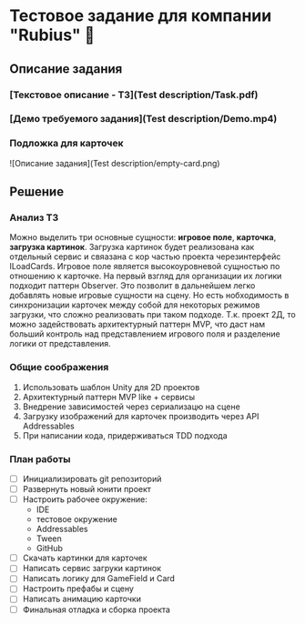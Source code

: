 # Тестовое задание для компании "Rubius" :anger:

## Описание задания 

### [Текстовое описание - ТЗ](Test description/Task.pdf)

### [Демо требуемого задания](Test description/Demo.mp4)

### Подложка для карточек
![Описание задания](Test description/empty-card.png)

## Решение

### Анализ ТЗ
 Можно выделить три основные сущности: **игровое поле**, **карточка**, **загрузка картинок**.
 Загрузка картинок будет реализована как отдельный сервис и свяазана с кор частью проекта
черезинтерфейс ILoadCards.
 Игровое поле является высокоуровневой сущностью по отношению к карточке. На первый взгляд
для организации их логики подходит паттерн Observer. Это позволит в дальнейшем легко добавлять
новые игровые сущности на сцену. Но есть нобходимость в синхронизации карточек между собой для 
 некоторых режимов загрузки, что сложно реализовать при таком подходе. 
  Т.к. проект 2Д, то можно задействовать архитектурный паттерн MVP, 
 что даст нам больший контроль над представлением игрового поля и разделение логики от представления.

### Общие соображения
1. Использовать шаблон Unity для 2D проектов
2. Архитектурный паттерн MVP like + сервисы
3. Внедрение зависимостей через сериализацю на сцене
4. Загрузку изображений для карточек производить через API Addressables
5. При написании кода, придерживаться TDD подхода

### План работы
- [ ] Инициализировать git репозиторий 
- [ ] Развернуть новый юнити проект
- [ ] Настроить рабочее окружение: 
  - IDE
  - тестовое окружение 
  - Addressables
  - Tween
  - GitHub
- [ ] Скачать картинки для карточек
- [ ] Написать сервис загруки картинок
- [ ] Написать логику для GameField и Card
- [ ] Настроить префабы и сцену
- [ ] Написать анимацию карточки
- [ ] Финальная отладка и сборка проекта

